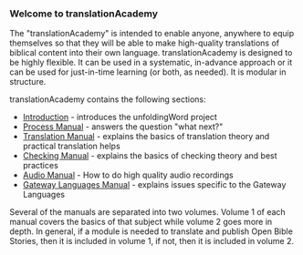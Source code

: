 
### Welcome to translationAcademy

The "translationAcademy" is intended to enable anyone, anywhere to equip themselves so that they will be able to make high-quality translations of biblical content into their own language. translationAcademy is designed to be highly flexible. It can be used in a systematic, in-advance approach or it can be used for just-in-time learning (or both, as needed). It is modular in structure. 

translationAcademy contains the following sections:

  * [Introduction](../ta-intro/01.md) - introduces the unfoldingWord project
  * [Process Manual](../../process/process-manual/01.md)  - answers the question "what next?"
  * [Translation Manual](../../translate/translate-manual/01.md) - explains the basics of translation theory and practical translation helps
  * [Checking Manual](../../checking/intro-check/01.md) - explains the basics of checking theory and best practices
  * [Audio Manual](https://git.door43.org/Door43/en-ta-audio/src/master/content/audio_introduction.md) - How to do high quality audio recordings
  * [Gateway Languages Manual](https://git.door43.org/Door43/en-ta-gl/src/master/content/gl_translate.md) - explains issues specific to the Gateway Languages

Several of the manuals are separated into two volumes. Volume 1 of each manual covers the basics of that subject while volume 2 goes more in depth. In general, if a module is needed to translate and publish Open Bible Stories, then it is included in volume 1, if not, then it is included in volume 2.